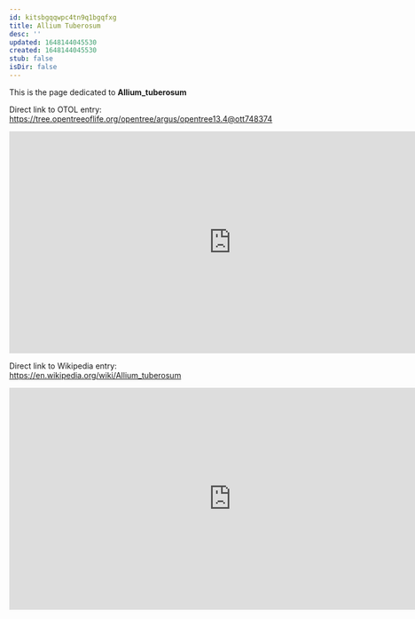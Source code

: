 ```yaml
---
id: kitsbgqqwpc4tn9q1bgqfxg
title: Allium Tuberosum
desc: ''
updated: 1648144045530
created: 1648144045530
stub: false
isDir: false
---
```

This is the page dedicated to **Allium_tuberosum**


Direct link to OTOL entry: https://tree.opentreeoflife.org/opentree/argus/opentree13.4@ott748374



<html>
    <body>
    <iframe src="https://tree.opentreeoflife.org/opentree/argus/opentree13.4@ott748374"
    width="800" height="400" frameborder="0" allowfullscreen> </iframe>
    </body>
</html>
    


Direct link to Wikipedia entry: https://en.wikipedia.org/wiki/Allium_tuberosum



<html>
    <body>
    <iframe src="https://en.wikipedia.org/wiki/Allium_tuberosum"
    width="800" height="400" frameborder="0" allowfullscreen> </iframe>
    </body>
</html>
    
